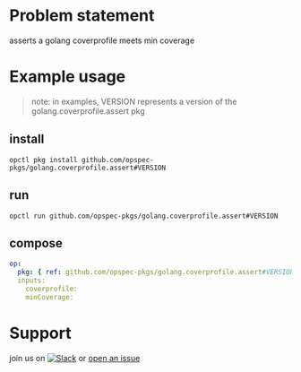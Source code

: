 # Problem statement
asserts a golang coverprofile meets min coverage

# Example usage
> note: in examples, VERSION represents a version of the golang.coverprofile.assert pkg

## install

```shell
opctl pkg install github.com/opspec-pkgs/golang.coverprofile.assert#VERSION
```

## run

```
opctl run github.com/opspec-pkgs/golang.coverprofile.assert#VERSION
```

## compose

```yaml
op:
  pkg: { ref: github.com/opspec-pkgs/golang.coverprofile.assert#VERSION }
  inputs: 
    coverprofile:
    minCoverage:
```

# Support

join us on [![Slack](https://opspec-slackin.herokuapp.com/badge.svg)](https://opspec-slackin.herokuapp.com/)
or [open an issue](https://github.com/opspec-pkgs/golang.coverprofile.assert/issues)
